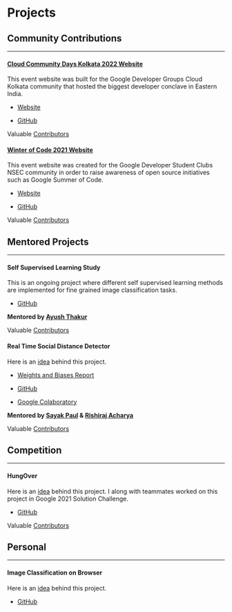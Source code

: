 # Projects

## Community Contributions

---

#### [Cloud Community Days Kolkata 2022 Website](https://gdgcloud.kolkata.dev/ccd2022/)

This event website was built for the Google Developer Groups Cloud Kolkata community that hosted the biggest developer conclave in Eastern India.

* [Website](https://gdgcloud.kolkata.dev/ccd2022/)

* [GitHub](https://github.com/gdgcloudkol/ccd2022)

Valuable [Contributors](https://github.com/gdgcloudkol/ccd2022/graphs/contributors)

#### [Winter of Code 2021 Website](https://winterofcode.com/2021/)

This event website was created for the Google Developer Student Clubs NSEC community in order to raise awareness of open source initiatives such as Google Summer of Code.

* [Website](https://winterofcode.com/2021/)

* [GitHub](https://github.com/winterofcode/2021)

Valuable [Contributors](https://github.com/winterofcode/2021/graphs/contributors)

## Mentored Projects

---

#### Self Supervised Learning Study

This is an ongoing project where different self supervised learning methods are implemented for fine grained image classification tasks.

* [GitHub](https://github.com/cosmo3769/SSL-study)

**Mentored by [Ayush Thakur](https://wandb.ai/ayush-thakur)**

Valuable [Contributors](https://github.com/cosmo3769/SSL-study/graphs/contributors)

#### Real Time Social Distance Detector

Here is an [idea](https://github.com/DeepFusionAI/social-distance-detector/blob/master/IDEA.md) behind this project. 

* [Weights and Biases Report](https://wandb.ai/social-distance-detector/real-time-social-distance-detector/reports/Real-Time-Social-Distance-Detector--Vmlldzo0Njc3OTI)

* [GitHub](https://github.com/DeepFusionAI/social-distance-detector)

* [Google Colaboratory](https://colab.research.google.com/drive/1FbXD9kMwmTE3UW56H41QlWMiNQtZ6Irp)

**Mentored by [Sayak Paul](https://sayak.dev) & [Rishiraj Acharya](https://rishiraj.github.io)**

Valuable [Contributors](https://github.com/DeepFusionAI/social-distance-detector/graphs/contributors)

## Competition

---

#### HungOver

Here is an [idea](https://github.com/cosmo3769/HungOver/blob/master/IDEA.md) behind this project. I along with teammates worked on this project in Google 2021 Solution Challenge.

* [GitHub](https://github.com/cosmo3769/HungOver)

Valuable [Contributors](https://github.com/cosmo3769/HungOver/graphs/contributors)

## Personal

---

#### Image Classification on Browser

Here is an [idea](https://github.com/cosmo3769/mobileNet_node_Browser/blob/master/README.md) behind this project.

* [GitHub](https://github.com/cosmo3769/mobileNet_node_Browser)